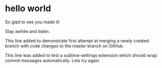 # hello world

So glad to see you made it!

Stay awhile and listen.

This line added to demonstrate first attempt at merging a newly created branch with code changes to the master branch on GitHub.

This line was added to test a sublime-settings extension which should wrap commit messages automatically. Lets try again.